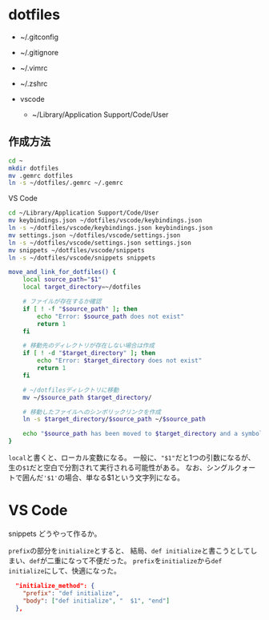 # dotfiles

- ~/.gitconfig
- ~/.gitignore
- ~/.vimrc
- ~/.zshrc

- vscode
  - ~/Library/Application Support/Code/User

## 作成方法

```sh
cd ~
mkdir dotfiles
mv .gemrc dotfiles
ln -s ~/dotfiles/.gemrc ~/.gemrc
```

VS Code
```zsh
cd ~/Library/Application Support/Code/User
mv keybindings.json ~/dotfiles/vscode/keybindings.json
ln -s ~/dotfiles/vscode/keybindings.json keybindings.json
mv settings.json ~/dotfiles/vscode/settings.json
ln -s ~/dotfiles/vscode/settings.json settings.json
mv snippets ~/dotfiles/vscode/snippets
ln -s ~/dotfiles/vscode/snippets snippets
```

```sh
move_and_link_for_dotfiles() {
    local source_path="$1"
    local target_directory=~/dotfiles

    # ファイルが存在するか確認
    if [ ! -f "$source_path" ]; then
        echo "Error: $source_path does not exist"
        return 1
    fi

    # 移動先のディレクトリが存在しない場合は作成
    if [ ! -d "$target_directory" ]; then
        echo "Error: $target_directory does not exist"
        return 1
    fi

    # ~/dotfilesディレクトリに移動
    mv ~/$source_path $target_directory/

    # 移動したファイルへのシンボリックリンクを作成
    ln -s $target_directory/$source_path ~/$source_path

    echo "$source_path has been moved to $target_directory and a symbolic link has been created."
}
```

`local`と書くと、ローカル変数になる。
一般に、`"$1"`だと1つの引数になるが、生の`$1`だと空白で分割されて実行される可能性がある。
なお、シングルクォートで囲んだ`'$1'`の場合、単なる$1という文字列になる。

# VS Code
snippets どうやって作るか。

`prefix`の部分を`initialize`とすると、
結局、`def initialize`と書こうとしてしまい、`def`が二重になって不便だった。
`prefix`を`initialize`から`def initialize`にして、快適になった。
```json
  "initialize_method": {
    "prefix": "def initialize",
    "body": ["def initialize", "  $1", "end"]
  },
```
